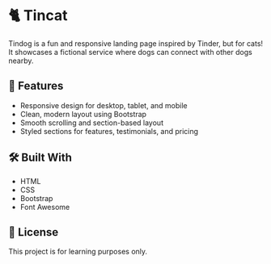 # 🐈 Tincat

Tindog is a fun and responsive landing page inspired by Tinder, but for cats!  
It showcases a fictional service where dogs can connect with other dogs nearby.

## 📌 Features

- Responsive design for desktop, tablet, and mobile
- Clean, modern layout using Bootstrap
- Smooth scrolling and section-based layout
- Styled sections for features, testimonials, and pricing

## 🛠️ Built With

- HTML
- CSS
- Bootstrap
- Font Awesome

## 📝 License

This project is for learning purposes only.
